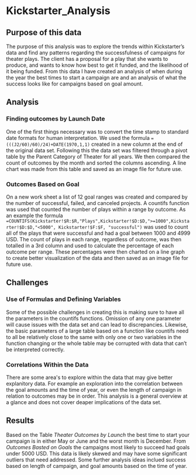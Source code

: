 # Kickstarter_Analysis

## Purpose of this data ##

The purpose of this analysis was to explore the trends within Kickstarter’s data and find any patterns regarding the successfulness of campaigns for theater plays. The client has a proposal for a play that she wants to produce, and wants to know how best to get it funded, and the likelihood of it being funded. From this data I have created an analysis of when during the year the best times to start a campaign are and an analysis of what the success looks like for campaigns based on goal amount.

## Analysis ##

### Finding outcomes by Launch Date ###
One of the first things necessary was to convert the time stamp to standard date formats for human interpretation. We used the formula `=(((J2/60)/60)/24)+DATE(1970,1,1)` created in a new column at the end of the original data set.  Following this the data set was filtered through a pivot table by the Parent Category of Theater for all years. We then compared the count of outcomes by the month and sorted the columns ascending. A line chart was made from this table and saved as an image file for future use.

### Outcomes Based on Goal ###
On a new work sheet a list of 12 goal ranges was created and compared by the number of successful, failed, and canceled projects. A countifs function was used that counted the number of plays within a range by outcome. As an example the formula `=COUNTIFS(Kickstarter!$R:$R,"Plays",Kickstarter!$D:$D,">=1000",Kickstarter!$D:$D,"<5000", Kickstarter!$F:$F, "successful")` was used to count all of the plays that were successful and had a goal between 1000 and 4999 USD. The count of plays in each range, regardless of outcome, was then totalled in a 3rd column and used to calculate the percentage of each outcome per range. These percentages were then charted on a line graph to create better visualization of the data and then saved as an image file for future use. 

## Challenges ##

### Use of Formulas and Defining Variables ###
Some of the possible challenges in creating this is making sure to have all the parameters in the countifs functions. Omission of any one parameter will cause issues with the data set and can lead to discrepancies. Likewise, the basic parameters of a large table based on a function like countifs need to all be relatively close to the same with only one or two variables in the function changing or the whole table may be corrupted with data that can’t be interpreted correctly.

### Correlations Within the Data ###
There are some area's to explore within the data that may give better explanitory data. For example an exploration into the correlation between the goal amounts and the time of year, or even the length of campaign in relation to outcomes may be in order. This analysis is a general overview at a glance and does not cover deaper implications of the data set. 

## Results ##
Based on the Table *Theater Outcomes by Launch* the best time to start your campaign is in either May or June and the worst month is December.
From *Outcomes Basted on Goals* the campaigns most likely to succeed had goals under 5000 USD.
This data is likely skewed and may have some significant outliers that need addressed.
Some further analysis ideas inclued success based on length of campaign, and goal amounts based on the time of year.
